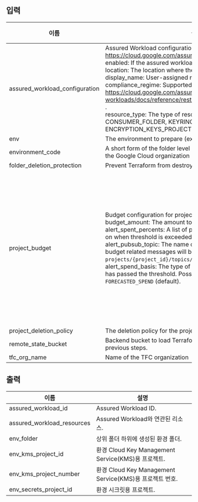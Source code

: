 <!-- BEGINNING OF PRE-COMMIT-TERRAFORM DOCS HOOK -->
## 입력

| 이름 | 설명 | 유형 | 기본값 | 필수 |
|------|-------------|------|---------|:--------:|
| assured\_workload\_configuration | Assured Workload configuration. See https://cloud.google.com/assured-workloads ."<br>  enabled: If the assured workload should be created.<br>  location: The location where the workload will be created.<br>  display\_name: User-assigned resource display name.<br>  compliance\_regime: Supported Compliance Regimes. See https://cloud.google.com/assured-workloads/docs/reference/rest/Shared.Types/ComplianceRegime .<br>  resource\_type: The type of resource. One of CONSUMER\_FOLDER, KEYRING, or ENCRYPTION\_KEYS\_PROJECT. | <pre>object({<br>    enabled           = optional(bool, false)<br>    location          = optional(string, "us-central1")<br>    display_name      = optional(string, "FEDRAMP-MODERATE")<br>    compliance_regime = optional(string, "FEDRAMP_MODERATE")<br>    resource_type     = optional(string, "CONSUMER_FOLDER")<br>  })</pre> | `{}` | no |
| env | The environment to prepare (ex. development) | `string` | n/a | yes |
| environment\_code | A short form of the folder level resources (environment) within the Google Cloud organization (ex. d). | `string` | n/a | yes |
| folder\_deletion\_protection | Prevent Terraform from destroying or recreating the folder. | `string` | `true` | no |
| project\_budget | Budget configuration for projects.<br>  budget\_amount: The amount to use as the budget.<br>  alert\_spent\_percents: A list of percentages of the budget to alert on when threshold is exceeded.<br>  alert\_pubsub\_topic: The name of the Cloud Pub/Sub topic where budget related messages will be published, in the form of `projects/{project_id}/topics/{topic_id}`.<br>  alert\_spend\_basis: The type of basis used to determine if spend has passed the threshold. Possible choices are `CURRENT_SPEND` or `FORECASTED_SPEND` (default). | <pre>object({<br>    shared_network_budget_amount            = optional(number, 1000)<br>    shared_network_alert_spent_percents     = optional(list(number), [1.2])<br>    shared_network_alert_pubsub_topic       = optional(string, null)<br>    shared_network_budget_alert_spend_basis = optional(string, "FORECASTED_SPEND")<br>    secret_budget_amount                    = optional(number, 1000)<br>    secret_alert_spent_percents             = optional(list(number), [1.2])<br>    secret_alert_pubsub_topic               = optional(string, null)<br>    secret_budget_alert_spend_basis         = optional(string, "FORECASTED_SPEND")<br>    kms_budget_amount                       = optional(number, 1000)<br>    kms_alert_spent_percents                = optional(list(number), [1.2])<br>    kms_alert_pubsub_topic                  = optional(string, null)<br>    kms_budget_alert_spend_basis            = optional(string, "FORECASTED_SPEND")<br>  })</pre> | `{}` | no |
| project\_deletion\_policy | The deletion policy for the project created. | `string` | `"PREVENT"` | no |
| remote\_state\_bucket | Backend bucket to load Terraform Remote State Data from previous steps. | `string` | n/a | yes |
| tfc\_org\_name | Name of the TFC organization | `string` | n/a | yes |

## 출력

| 이름 | 설명 |
|------|-------------|
| assured\_workload\_id | Assured Workload ID. |
| assured\_workload\_resources | Assured Workload와 연관된 리소스. |
| env\_folder | 상위 폴더 하위에 생성된 환경 폴더. |
| env\_kms\_project\_id | 환경 Cloud Key Management Service(KMS)용 프로젝트. |
| env\_kms\_project\_number | 환경 Cloud Key Management Service(KMS)용 프로젝트 번호. |
| env\_secrets\_project\_id | 환경 시크릿용 프로젝트. |

<!-- END OF PRE-COMMIT-TERRAFORM DOCS HOOK -->
